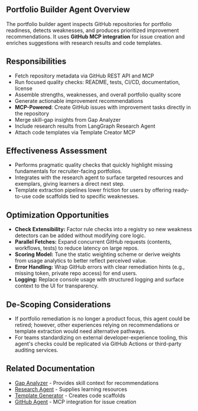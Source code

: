 ## Portfolio Builder Agent Overview

The portfolio builder agent inspects GitHub repositories for portfolio readiness, detects weaknesses, and produces prioritized improvement recommendations. It uses **GitHub MCP integration** for issue creation and enriches suggestions with research results and code templates.

## Responsibilities
- Fetch repository metadata via GitHub REST API and MCP
- Run focused quality checks: README, tests, CI/CD, documentation, license
- Assemble strengths, weaknesses, and overall portfolio quality score
- Generate actionable improvement recommendations
- **MCP-Powered**: Create GitHub issues with improvement tasks directly in the repository
- Merge skill-gap insights from Gap Analyzer
- Include research results from LangGraph Research Agent
- Attach code templates via Template Creator MCP

## Effectiveness Assessment
- Performs pragmatic quality checks that quickly highlight missing fundamentals for recruiter-facing portfolios.
- Integrates with the research agent to surface targeted resources and exemplars, giving learners a direct next step.
- Template extraction pipelines lower friction for users by offering ready-to-use code scaffolds tied to specific weaknesses.

## Optimization Opportunities
- **Check Extensibility:** Factor rule checks into a registry so new weakness detectors can be added without modifying core logic.
- **Parallel Fetches:** Expand concurrent GitHub requests (contents, workflows, tests) to reduce latency on large repos.
- **Scoring Model:** Tune the static weighting scheme or derive weights from usage analytics to better reflect perceived value.
- **Error Handling:** Wrap GitHub errors with clear remediation hints (e.g., missing token, private repo access) for end users.
- **Logging:** Replace console usage with structured logging and surface context to the UI for transparency.

## De-Scoping Considerations
- If portfolio remediation is no longer a product focus, this agent could be retired; however, other experiences relying on recommendations or template extraction would need alternative pathways.
- For teams standardizing on external developer-experience tooling, this agent's checks could be replicated via GitHub Actions or third-party auditing services.

## Related Documentation
- [Gap Analyzer](gap-analyzer.md) - Provides skill context for recommendations
- [Research Agent](langgraph-research-agent.md) - Supplies learning resources
- [Template Generator](template-example-generator.md) - Creates code scaffolds
- [GitHub Agent](github-agent.md) - MCP integration for issue creation
